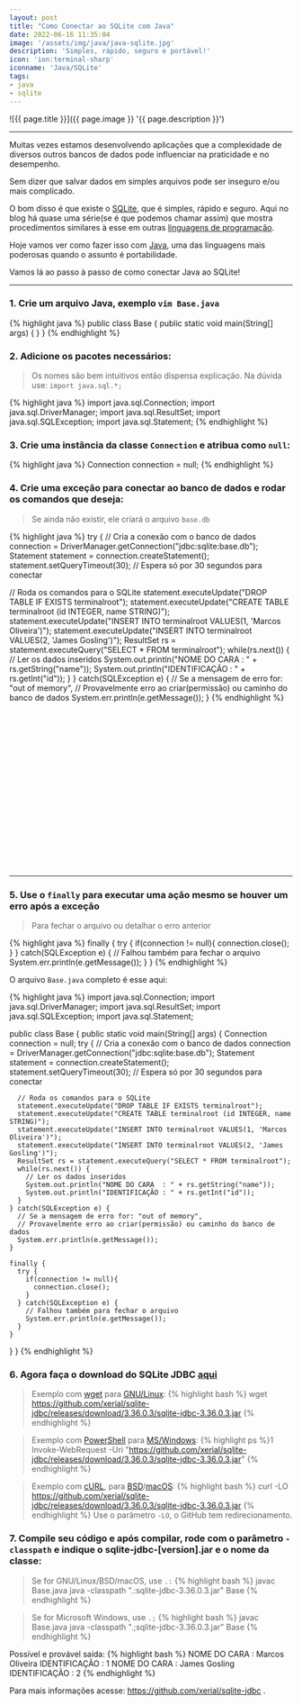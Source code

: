 ```yaml
---
layout: post
title: "Como Conectar ao SQLite com Java"
date: 2022-06-16 11:35:04
image: '/assets/img/java/java-sqlite.jpg'
description: 'Simples, rápido, seguro e portável!'
icon: 'ion:terminal-sharp'
iconname: 'Java/SQLite'
tags:
- java
- sqlite
---
```


![{{ page.title }}]({{ page.image }} '{{ page.description }}')

---

Muitas vezes estamos desenvolvendo aplicações que a complexidade de diversos outros bancos de dados pode influenciar na praticidade e no desempenho.

Sem dizer que salvar dados em simples arquivos pode ser inseguro e/ou mais complicado.

O bom disso é que existe o [SQLite](https://terminalroot.com.br/tags#sqlite), que é simples, rápido e seguro. Aqui no blog há quase uma série(se é que podemos chamar assim) que mostra procedimentos similares à esse em outras [linguagens de programação](https://terminalroot.com.br/tags#programacao).

Hoje vamos ver como fazer isso com [Java](https://terminalroot.com.br/tags#java), uma das linguagens mais poderosas quando o assunto é portabilidade.

Vamos lá ao passo à passo de como conectar Java ao SQLite!

---

### 1. Crie um arquivo Java, exemplo `vim Base.java`

{% highlight java %}
public class Base {
  public static void main(String[] args) {
  }
}
{% endhighlight %}

### 2. Adicione os pacotes necessários:
> Os nomes são bem intuitivos então dispensa explicação. Na dúvida use: `import java.sql.*;`

{% highlight java %}
import java.sql.Connection;
import java.sql.DriverManager;
import java.sql.ResultSet;
import java.sql.SQLException;
import java.sql.Statement;
{% endhighlight %}

### 3. Crie uma instância da classe `Connection` e atribua como `null`:

{% highlight java %}
Connection connection = null;
{% endhighlight %}

### 4. Crie uma exceção para conectar ao banco de dados e rodar os comandos que deseja:
> Se ainda não existir, ele criará o arquivo `base.db`

{% highlight java %}
try {
  // Cria a conexão com o banco de dados
  connection = DriverManager.getConnection("jdbc:sqlite:base.db");
  Statement statement = connection.createStatement();
  statement.setQueryTimeout(30);  // Espera só por 30 segundos para conectar

  // Roda os comandos para o SQLite
  statement.executeUpdate("DROP TABLE IF EXISTS terminalroot");
  statement.executeUpdate("CREATE TABLE terminalroot (id INTEGER, name STRING)");
  statement.executeUpdate("INSERT INTO terminalroot VALUES(1, 'Marcos Oliveira')");
  statement.executeUpdate("INSERT INTO terminalroot VALUES(2, 'James Gosling')");
  ResultSet rs = statement.executeQuery("SELECT * FROM terminalroot");
  while(rs.next()) {
    // Ler os dados inseridos
    System.out.println("NOME DO CARA  : " + rs.getString("name"));
    System.out.println("IDENTIFICAÇÃO : " + rs.getInt("id"));
  }
} catch(SQLException e) {
  // Se a mensagem de erro for: "out of memory",
  // Provavelmente erro ao criar(permissão) ou caminho do banco de dados
  System.err.println(e.getMessage());
}
{% endhighlight %}


<!-- SQUARE - GAMES ROOT -->
<script async src="//pagead2.googlesyndication.com/pagead/js/adsbygoogle.js"></script>
<ins class="adsbygoogle"
style="display:inline-block;width:336px;height:280px"
data-ad-client="ca-pub-2838251107855362"
data-ad-slot="5351066970"></ins>
<script>
(adsbygoogle = window.adsbygoogle || []).push({});
</script>

---

### 5. Use o `finally` para executar uma ação mesmo se houver um erro após a exceção
> Para fechar o arquivo ou detalhar o erro anterior

{% highlight java %}
finally {
  try {
    if(connection != null){
      connection.close();
    }
  } catch(SQLException e) {
    // Falhou também para fechar o arquivo
    System.err.println(e.getMessage());
  }
}
{% endhighlight %}

O arquivo `Base.java` completo é esse aqui:

{% highlight java %}
import java.sql.Connection;
import java.sql.DriverManager;
import java.sql.ResultSet;
import java.sql.SQLException;
import java.sql.Statement;

public class Base {
  public static void main(String[] args) {
    Connection connection = null;
    try {
      // Cria a conexão com o banco de dados
      connection = DriverManager.getConnection("jdbc:sqlite:base.db");
      Statement statement = connection.createStatement();
      statement.setQueryTimeout(30);  // Espera só por 30 segundos para conectar

      // Roda os comandos para o SQLite
      statement.executeUpdate("DROP TABLE IF EXISTS terminalroot");
      statement.executeUpdate("CREATE TABLE terminalroot (id INTEGER, name STRING)");
      statement.executeUpdate("INSERT INTO terminalroot VALUES(1, 'Marcos Oliveira')");
      statement.executeUpdate("INSERT INTO terminalroot VALUES(2, 'James Gosling')");
      ResultSet rs = statement.executeQuery("SELECT * FROM terminalroot");
      while(rs.next()) {
        // Ler os dados inseridos
        System.out.println("NOME DO CARA  : " + rs.getString("name"));
        System.out.println("IDENTIFICAÇÃO : " + rs.getInt("id"));
      }
    } catch(SQLException e) {
      // Se a mensagem de erro for: "out of memory",
      // Provavelmente erro ao criar(permissão) ou caminho do banco de dados
      System.err.println(e.getMessage());
    }

    finally {
      try {
        if(connection != null){
          connection.close();
        }
      } catch(SQLException e) {
        // Falhou também para fechar o arquivo
        System.err.println(e.getMessage());
      }
    }

  }
}
{% endhighlight %}

### 6. Agora faça o download do SQLite JDBC [aqui](https://github.com/xerial/sqlite-jdbc/releases)

> Exemplo com [wget](https://terminalroot.com.br/2019/05/aprenda-a-explorar-o-comando-wget.html) para [GNU/Linux](https://terminalroot.com.br/tags#gnu):
{% highlight bash %}
wget https://github.com/xerial/sqlite-jdbc/releases/download/3.36.0.3/sqlite-jdbc-3.36.0.3.jar
{% endhighlight %}

> Exemplo com [PowerShell](https://terminalroot.com.br/2021/12/como-instalar-powershell-no-ubuntu-e-primeiros-passos.html) para [MS/Windows](https://terminalroot.com.br/tags#windows):
{% highlight ps %}1
Invoke-WebRequest -Uri "https://github.com/xerial/sqlite-jdbc/releases/download/3.36.0.3/sqlite-jdbc-3.36.0.3.jar"
{% endhighlight %}
<!--https://lazyadmin.nl/powershell/download-file-powershell/-->

> Exemplo com [cURL](https://terminalroot.com.br/2019/10/12-dicas-para-voce-usar-o-comando-curl-como-um-ninja.html), para [BSD](https://terminalroot.com.br/tags#bsd)/[macOS](https://terminalroot.com.br/tags#macos):
{% highlight bash %}
curl -LO https://github.com/xerial/sqlite-jdbc/releases/download/3.36.0.3/sqlite-jdbc-3.36.0.3.jar
{% endhighlight %}
> Use o parâmetro `-LO`, o GitHub tem redirecionamento.

### 7. Compile seu código e após compilar, rode com o parâmetro `-classpath` e indique o **sqlite-jdbc-[version].jar** e o nome da classe:

> Se for GNU/Linux/BSD/macOS, use `.:`
{% highlight bash %}
javac Base.java
java -classpath ".:sqlite-jdbc-3.36.0.3.jar" Base
{% endhighlight %}

> Se for Microsoft Windows, use `.;`
{% highlight bash %}
javac Base.java
java -classpath ".;sqlite-jdbc-3.36.0.3.jar" Base
{% endhighlight %}

Possível e provável saída:
{% highlight bash %}
NOME DO CARA  : Marcos Oliveira
IDENTIFICAÇÃO : 1
NOME DO CARA  : James Gosling
IDENTIFICAÇÃO : 2
{% endhighlight %}

Para mais informações acesse: <https://github.com/xerial/sqlite-jdbc> .




